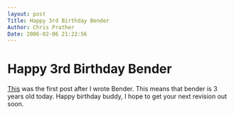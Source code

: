 ```yaml
---
layout: post
Title: Happy 3rd Birthday Bender  
Author: Chris Prather
Date: 2006-02-06 21:22:56
---
```


# Happy 3rd Birthday Bender
<a href="http://chris.prather.org/archives/2003/02/06/some_nonwork_do/">This</a> was the first post after I wrote Bender. This means that bender is 3 years old today. Happy birthday buddy, I hope to get your next revision out soon.
